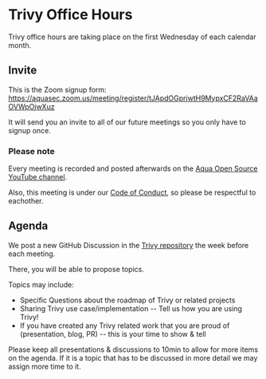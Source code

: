 # Trivy Office Hours

Trivy office hours are taking place on the first Wednesday of each calendar month.

## Invite 

This is the Zoom signup form: https://aquasec.zoom.us/meeting/register/tJApdOGprjwtH9MypxCF2RaVAaOVWpOjwXuz 

It will send you an invite to all of our future meetings so you only have to signup once.

### Please note

Every meeting is recorded and posted afterwards on the [Aqua Open Source YouTube channel](https://www.youtube.com/c/AquaSecurityOpenSource).

Also, this meeting is under our [Code of Conduct](../CODE_OF_CONDUCT.md), so please be respectful to eachother.

## Agenda

We post a new GitHub Discussion in the [Trivy repository](https://github.com/aquasecurity/trivy/discussions) the week before each meeting.

There, you will be able to propose topics.

Topics may include:
* Specific Questions about the roadmap of Trivy or related projects
* Sharing Trivy use case/implementation -- Tell us how you are using Trivy!
* If you have created any Trivy related work that you are proud of (presentation, blog, PR) -- this is your time to show & tell 

Please keep all presentations & discussions to 10min to allow for more items on the agenda.
If it is a topic that has to be discussed in more detail we may assign more time to it.